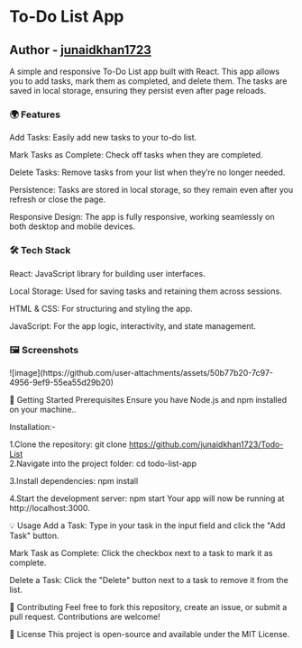 <h1>To-Do List App</h1>
<h2>Author - 
  <a href="#">junaidkhan1723</a></h2>

A simple and responsive To-Do List app built with React. This app allows you to add tasks, mark them as completed, and delete them. The tasks are saved in local storage, ensuring they persist even after page reloads.

<h3>🌍 Features</h3>
Add Tasks: Easily add new tasks to your to-do list.

Mark Tasks as Complete: Check off tasks when they are completed.

Delete Tasks: Remove tasks from your list when they’re no longer needed.

Persistence: Tasks are stored in local storage, so they remain even after you refresh or close the page.

Responsive Design: The app is fully responsive, working seamlessly on both desktop and mobile devices.

<h3>🛠️ Tech Stack</h3>
React: JavaScript library for building user interfaces.

Local Storage: Used for saving tasks and retaining them across sessions.

HTML & CSS: For structuring and styling the app.

JavaScript: For the app logic, interactivity, and state management.

<h3>🖼️ Screenshots</h3>
![image](https://github.com/user-attachments/assets/50b77b20-7c97-4956-9ef9-55ea55d29b20)


🚀 Getting Started
Prerequisites
Ensure you have Node.js and npm installed on your machine..

Installation:-

1.Clone the repository: git clone https://github.com/junaidkhan1723/Todo-List
\
2.Navigate into the project folder: cd todo-list-app

3.Install dependencies: npm install

4.Start the development server: npm start
Your app will now be running at http://localhost:3000.

💡 Usage
Add a Task: Type in your task in the input field and click the "Add Task" button.

Mark Task as Complete: Click the checkbox next to a task to mark it as complete.

Delete a Task: Click the "Delete" button next to a task to remove it from the list.

💬 Contributing
Feel free to fork this repository, create an issue, or submit a pull request. Contributions are welcome!

📄 License
This project is open-source and available under the MIT License.
